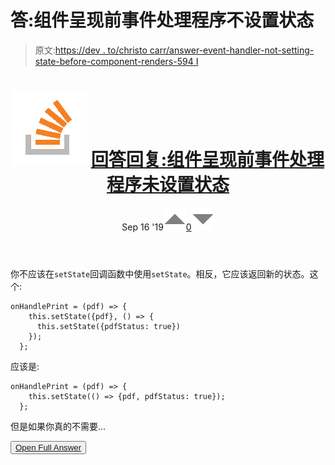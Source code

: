# 答:组件呈现前事件处理程序不设置状态

> 原文:[https://dev . to/christo carr/answer-event-handler-not-setting-state-before-component-renders-594 I](https://dev.to/christocarr/answer-event-handler-not-setting-state-before-component-renders-594i)

<header>

# ![](img/01c67cd39e9a8e551fcb75e1091225e9.png) [ 回答回复:组件呈现前事件处理程序未设置状态](https://stackoverflow.com/questions/57962219/event-handler-not-setting-state-before-component-renders/57962294#57962294)

Sep 16 '19[![](img/e3f0373ec76330150a340eacd410b600.png)0![](img/f7bb704c8c93dfae05d2b57012ed2754.png)](https://stackoverflow.com/questions/57962219/event-handler-not-setting-state-before-component-renders/57962294#57962294) </header>

你不应该在`setState`回调函数中使用`setState`。相反，它应该返回新的状态。这个:

```
onHandlePrint = (pdf) => {
    this.setState({pdf}, () => {
      this.setState({pdfStatus: true})
    });
  }; 
```

应该是:

```
onHandlePrint = (pdf) => {
    this.setState(() => {pdf, pdfStatus: true});
  }; 
```

但是如果你真的不需要…

<button class="ltag__stackexchange--btn" type="button">[Open Full Answer](https://stackoverflow.com/questions/57962219/event-handler-not-setting-state-before-component-renders/57962294#57962294)</button>